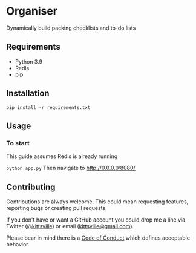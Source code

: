 # Organiser

Dynamically build packing checklists and to-do lists

## Requirements

- Python 3.9
- Redis
- pip

## Installation

`pip install -r requirements.txt`

## Usage

### To start

This guide assumes Redis is already running

`python app.py`
Then navigate to http://0.0.0.0:8080/

## Contributing

Contributions are always welcome. This could mean requesting features, reporting bugs or creating pull requests.

If you don't have or want a GitHub account you could drop me a line via Twitter ([@kittsville](https://twitter.com/kittsville)) or email (kittsville@gmail.com).

Please bear in mind there is a [Code of Conduct](CODE_OF_CONDUCT.md) which defines acceptable behavior.
